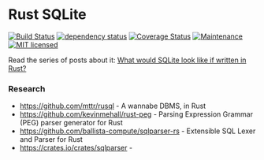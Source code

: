 Rust SQLite
===
[![Build Status](https://github.com/joaoh82/rust_sqlite/workflows/Rust/badge.svg)](https://github.com/joaoh82/rust_sqlite/actions)
[![dependency status](https://deps.rs/repo/github/joaoh82/rust_sqlite/status.svg)](https://deps.rs/repo/github/joaoh82/rust_sqlite)
[![Coverage Status](https://coveralls.io/repos/github/joaoh82/rust_sqlite/badge.svg?branch=main)](https://coveralls.io/github/joaoh82/rust_sqlite?branch=main)
[![Maintenance](https://img.shields.io/badge/maintenance-actively%20maintained-brightgreen.svg)](https://deps.rs/repo/github/joaoh82/rust_sqlite)
[![MIT licensed](https://img.shields.io/badge/license-MIT-blue.svg)](./LICENSE)


Read the series of posts about it:
[What would SQLite look like if written in Rust?](https://medium.com/the-polyglot-programmer/what-would-sqlite-would-look-like-if-written-in-rust-part-0-4fc192368984)

### Research
* https://github.com/mttr/rusql - A wannabe DBMS, in Rust
* https://github.com/kevinmehall/rust-peg - Parsing Expression Grammar (PEG) parser generator for Rust
* https://github.com/ballista-compute/sqlparser-rs - Extensible SQL Lexer and Parser for Rust
* https://crates.io/crates/sqlparser - 
